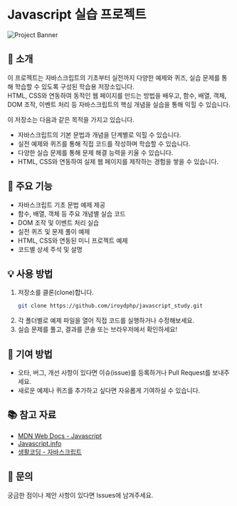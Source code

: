 ﻿# Javascript 실습 프로젝트

![Project Banner](https://user-images.githubusercontent.com/your-banner-image.png)

## 📌 소개

이 프로젝트는 자바스크립트의 기초부터 실전까지 다양한 예제와 퀴즈, 실습 문제를 통해 학습할 수 있도록 구성된 학습용 저장소입니다.  
HTML, CSS와 연동하여 동적인 웹 페이지를 만드는 방법을 배우고, 함수, 배열, 객체, DOM 조작, 이벤트 처리 등 자바스크립트의 핵심 개념을 실습을 통해 익힐 수 있습니다.

이 저장소는 다음과 같은 목적을 가지고 있습니다.

-  자바스크립트의 기본 문법과 개념을 단계별로 익힐 수 있습니다.
-  실전 예제와 퀴즈를 통해 직접 코드를 작성하며 학습할 수 있습니다.
-  다양한 실습 문제를 통해 문제 해결 능력을 키울 수 있습니다.
-  HTML, CSS와 연동하여 실제 웹 페이지를 제작하는 경험을 쌓을 수 있습니다.

## 🚀 주요 기능

-  자바스크립트 기초 문법 예제 제공
-  함수, 배열, 객체 등 주요 개념별 실습 코드
-  DOM 조작 및 이벤트 처리 실습
-  실전 퀴즈 및 문제 풀이 예제
-  HTML, CSS와 연동된 미니 프로젝트 예제
-  코드별 상세 주석 및 설명

## 💡 사용 방법

1. 저장소를 클론(clone)합니다.
   ```bash
   git clone https://github.com/iroydphp/javascript_study.git
   ```
2. 각 폴더별로 예제 파일을 열어 직접 코드를 실행하거나 수정해보세요.
3. 실습 문제를 풀고, 결과를 콘솔 또는 브라우저에서 확인하세요!

## 📝 기여 방법

-  오타, 버그, 개선 사항이 있다면 이슈(issue)를 등록하거나 Pull Request를 보내주세요.
-  새로운 예제나 퀴즈를 추가하고 싶다면 자유롭게 기여하실 수 있습니다.

## 📚 참고 자료

-  [MDN Web Docs - Javascript](https://developer.mozilla.org/ko/docs/Web/JavaScript)
-  [Javascript.info](https://ko.javascript.info/)
-  [생활코딩 - 자바스크립트](https://opentutorials.org/course/3085)

## 📧 문의

궁금한 점이나 제안 사항이 있다면 Issues에 남겨주세요.
